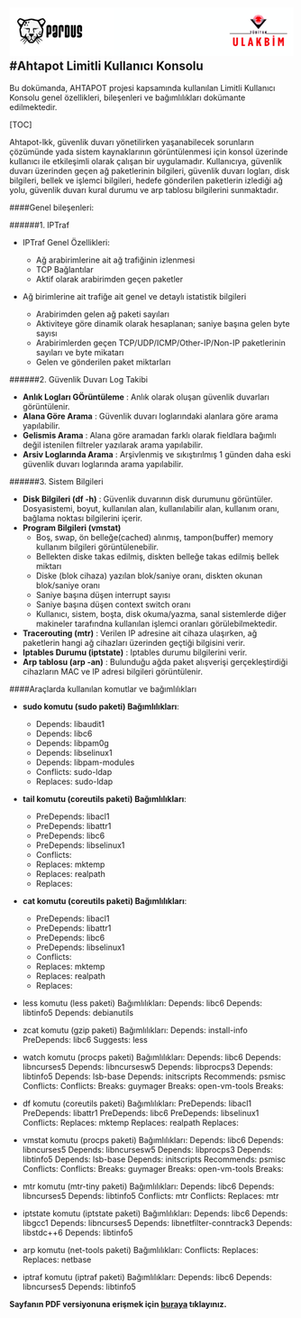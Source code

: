 ![ULAKBIM](../img/ulakbim.jpg)
#Ahtapot Limitli Kullanıcı Konsolu
------

Bu dokümanda, AHTAPOT projesi kapsamında kullanılan Limitli Kullanıcı Konsolu genel özellikleri, bileşenleri ve bağımlılıkları dokümante edilmektedir.


[TOC]

Ahtapot-lkk, güvenlik duvarı yönetilirken yaşanabilecek sorunların çözümünde yada sistem kaynaklarının görüntülenmesi için konsol üzerinde kullanıcı ile etkileşimli olarak çalışan bir uygulamadır. Kullanıcıya, güvenlik duvarı üzerinden geçen ağ paketlerinin bilgileri, güvenlik duvarı logları, disk bilgileri, bellek ve işlemci bilgileri, hedefe gönderilen paketlerin izlediği ağ yolu, güvenlik duvarı kural durumu ve arp tablosu bilgilerini sunmaktadır. 

####Genel bileşenleri:

######1. IPTraf

* IPTraf Genel Özellikleri:

    * Ağ arabirimlerine ait ağ trafiğinin izlenmesi
    * TCP Bağlantılar
    * Aktif olarak arabirimden geçen paketler

* Ağ birimlerine ait trafiğe ait genel ve detaylı istatistik bilgileri
    * Arabirimden gelen ağ paketi sayıları
    * Aktiviteye göre dinamik olarak hesaplanan; saniye başına gelen byte sayısı
    * Arabirimlerden geçen TCP/UDP/ICMP/Other-IP/Non-IP paketlerinin sayıları ve byte mikatarı
    * Gelen ve gönderilen paket miktarları

######2. Güvenlik Duvarı Log Takibi

* **Anlık Logları GÖrüntüleme** : Anlık olarak oluşan güvenlik duvarları görüntülenir.
* **Alana Göre Arama** : Güvenlik duvarı loglarındaki alanlara göre arama yapılabilir.
* **Gelismis Arama** : Alana göre aramadan farklı olarak fieldlara bağımlı değil istenilen filtreler yazılarak arama yapılabilir.
* **Arsiv Loglarında Arama** : Arşivlenmiş ve sıkıştırılmış 1 günden daha eski güvenlik duvarı loglarında arama yapılabilir.

######3. Sistem Bilgileri

* **Disk Bilgileri (df -h)** : Güvenlik duvarının disk durumunu görüntüler. Dosyasistemi, boyut, kullanılan alan, kullanılabilir alan, kullanım oranı, bağlama noktası bilgilerini içerir.
* **Program Bilgileri (vmstat)**
	* Boş, swap, ön belleğe(cached) alınmış, tampon(buffer) memory kullanım bilgileri görüntülenebilir.
	* Bellekten diske takas edilmiş, diskten belleğe takas edilmiş bellek miktarı
	* Diske (blok cihaza) yazılan blok/saniye oranı, diskten okunan blok/saniye oranı
	* Saniye başına düşen interrupt sayısı
	* Saniye başına düşen context switch oranı
	* Kullanıcı, sistem, boşta, disk okuma/yazma, sanal sistemlerde diğer makineler tarafındna kullanılan işlemci oranları
görülebilmektedir.
* **Tracerouting (mtr)** : Verilen IP adresine ait cihaza ulaşırken, ağ paketlerin hangi ağ cihazları üzerinden geçtiği bilgisini verir.
* **Iptables Durumu (iptstate)** : Iptables durumu bilgilerini verir.
* **Arp tablosu (arp -an)** : Bulunduğu ağda paket alışverişi gerçekleştirdiği cihazların MAC ve IP adresi bilgileri görüntülenir.

####Araçlarda kullanılan komutlar ve bağımlılıkları

* **sudo komutu (sudo paketi)
Bağımlılıkları**:
    * Depends: libaudit1
    * Depends: libc6
    * Depends: libpam0g
    * Depends: libselinux1
    * Depends: libpam-modules
    * Conflicts: sudo-ldap
    * Replaces: sudo-ldap	


* **tail komutu (coreutils paketi)
Bağımlılıkları**:
    * PreDepends: libacl1
    * PreDepends: libattr1
    * PreDepends: libc6
    * PreDepends: libselinux1
    * Conflicts: <timeout>
    * Replaces: mktemp
    * Replaces: realpath
    * Replaces: <timeout>

* **cat komutu (coreutils paketi)
Bağımlılıkları**:
    * PreDepends: libacl1
    * PreDepends: libattr1
    * PreDepends: libc6
    * PreDepends: libselinux1
    * Conflicts: <timeout>
    * Replaces: mktemp
    * Replaces: realpath
    * Replaces: <timeout>

* less komutu (less paketi)
Bağımlılıkları:
Depends: libc6
Depends: libtinfo5
Depends: debianutils

* zcat komutu (gzip paketi)
Bağımlılıkları:
Depends: install-info
PreDepends: libc6
Suggests: less

* watch komutu (procps paketi)
Bağımlılıkları:
Depends: libc6
Depends: libncurses5
Depends: libncursesw5
Depends: libprocps3
Depends: libtinfo5
Depends: lsb-base
Depends: initscripts
Recommends: psmisc
Conflicts: <pgrep>
Conflicts: <w-bassman>
Breaks: guymager
Breaks: open-vm-tools
Breaks: <xmem>

* df komutu (coreutils paketi)
Bağımlılıkları:
PreDepends: libacl1
PreDepends: libattr1
PreDepends: libc6
PreDepends: libselinux1
Conflicts: <timeout>
Replaces: mktemp
Replaces: realpath
Replaces: <timeout>

* vmstat komutu (procps paketi)
Bağımlılıkları:
Depends: libc6
Depends: libncurses5
Depends: libncursesw5
Depends: libprocps3
Depends: libtinfo5
Depends: lsb-base
Depends: initscripts
Recommends: psmisc
Conflicts: <pgrep>
Conflicts: <w-bassman>
Breaks: guymager
Breaks: open-vm-tools
Breaks: <xmem>

* mtr komutu (mtr-tiny paketi)
Bağımlılıkları:
Depends: libc6
Depends: libncurses5
Depends: libtinfo5
Conflicts: mtr
Conflicts: <suidmanager>
Replaces: mtr

* iptstate komutu (iptstate  paketi)
Bağımlılıkları:
Depends: libc6
Depends: libgcc1
Depends: libncurses5
Depends: libnetfilter-conntrack3
Depends: libstdc++6
Depends: libtinfo5

* arp komutu (net-tools paketi)
Bağımlılıkları:
Conflicts: <ja-trans>
Replaces: <ja-trans>
Replaces: netbase

* iptraf komutu (iptraf paketi)
Bağımlılıkları:
Depends: libc6
Depends: libncurses5
Depends: libtinfo5


**Sayfanın PDF versiyonuna erişmek için [buraya](lkk-kullanim.pdf) tıklayınız.**
